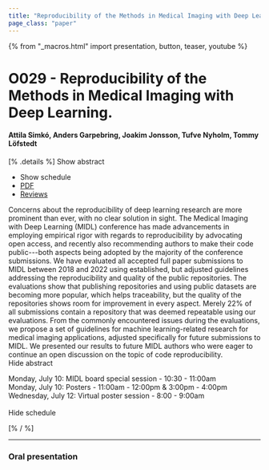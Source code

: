 ```yaml
---
title: "Reproducibility of the Methods in Medical Imaging with Deep Learning."
page_class: "paper"
---
```


{% from "_macros.html" import presentation, button, teaser, youtube %}

# O029 - Reproducibility of the Methods in Medical Imaging with Deep Learning.

#### Attila Simkó, Anders Garpebring, Joakim Jonsson, Tufve Nyholm, Tommy Löfstedt

[% .details %]
<a class="toggle_visibility" data-selector=".abstract" data-level="3">Show abstract</a>
- <a class="toggle_visibility" data-selector=".schedule" data-level="3">Show schedule</a>
- <a href="https://openreview.net/pdf?id=_P59zCfXOt">PDF</a>
- <a href="https://openreview.net/forum?id=_P59zCfXOt">Reviews</a>

<p>
    <span class="abstract">
        Concerns about the reproducibility of deep learning research are more prominent than ever, with no clear solution in sight. The Medical Imaging with Deep Learning (MIDL) conference has made advancements in employing empirical rigor with regards to reproducibility by advocating open access, and recently also recommending authors to make their code public---both aspects being adopted by the majority of the conference submissions.  We have evaluated all accepted full paper submissions to MIDL between 2018 and 2022 using established, but adjusted guidelines addressing the reproducibility and quality of the public repositories.  The evaluations show that publishing repositories and using public datasets are becoming more popular, which helps traceability, but the quality of the repositories shows room for improvement in every aspect. Merely 22% of all submissions contain a repository that was deemed repeatable using our evaluations.  From the commonly encountered issues during the evaluations, we propose a set of guidelines for machine learning-related research for medical imaging applications, adjusted specifically for future submissions to MIDL. We presented our results to future MIDL authors who were eager to continue an open discussion on the topic of code reproducibility.
        <br>
        <span class="actions"><a class="toggle_visibility" data-level="2">Hide abstract</a></span>
    </span>
</p>

<p>
    <span class="schedule">
        Monday, July 10: MIDL board special session - 10:30 - 11:00am<br>Monday, July 10: Posters - 11:00am - 12:00pm & 3:00pm - 4:00pm<br>Wednesday, July 12: Virtual poster session - 8:00 - 9:00am<br>
        <br>
        <span class="actions"><a class="toggle_visibility" data-level="2">Hide schedule</a></span>
    </span>
</p>
[% / %]

---


### Oral presentation
